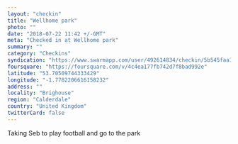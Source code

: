 ```yaml
---
layout: "checkin"
title: "Wellhome park"
photo: ""
date: "2018-07-22 11:42 +/-GMT"
meta: "Checked in at Wellhome park"
summary: ""
category: "Checkins"
syndication: "https://www.swarmapp.com/user/492614834/checkin/5b545faa135b390038813eeb"
foursquare: "https://foursquare.com/v/4c4ea177fb742d7f8bad992e"
latitude: "53.70509744333429"
longitude: "-1.7782206616158232"
address: ""
locality: "Brighouse"
region: "Calderdale"
country: "United Kingdom"
twitterCard: false
---
```

Taking Seb to play football and go to the park
